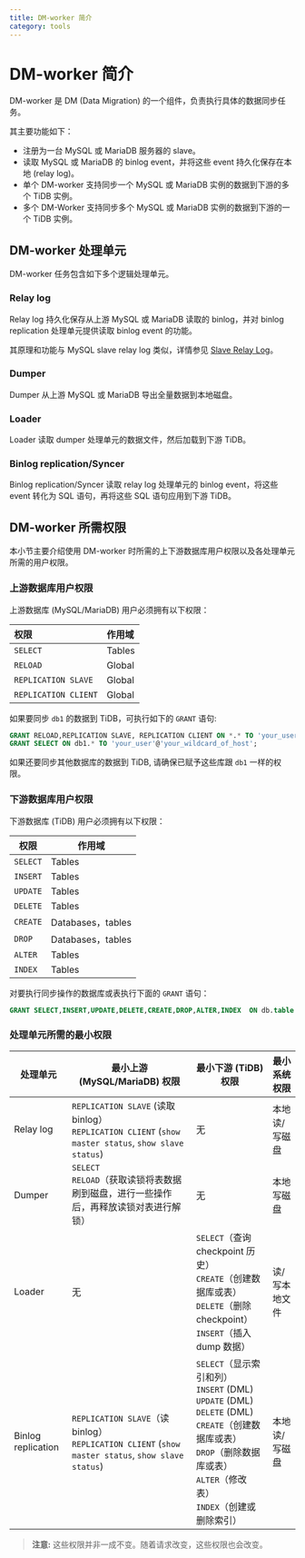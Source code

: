 ```yaml
---
title: DM-worker 简介
category: tools
---
```


# DM-worker 简介

DM-worker 是 DM (Data Migration) 的一个组件，负责执行具体的数据同步任务。

其主要功能如下：

- 注册为一台 MySQL 或 MariaDB 服务器的 slave。
- 读取 MySQL 或 MariaDB 的 binlog event，并将这些 event 持久化保存在本地 (relay log)。
- 单个 DM-worker 支持同步一个 MySQL 或 MariaDB 实例的数据到下游的多个 TiDB 实例。
- 多个 DM-Worker 支持同步多个 MySQL 或 MariaDB 实例的数据到下游的一个 TiDB 实例。

## DM-worker 处理单元

DM-worker 任务包含如下多个逻辑处理单元。

### Relay log

Relay log 持久化保存从上游 MySQL 或 MariaDB 读取的 binlog，并对 binlog replication 处理单元提供读取 binlog event 的功能。

其原理和功能与 MySQL slave relay log 类似，详情参见 [Slave Relay Log](https://dev.mysql.com/doc/refman/5.7/en/slave-logs-relaylog.html)。

### Dumper

Dumper 从上游 MySQL 或 MariaDB 导出全量数据到本地磁盘。

### Loader

Loader 读取 dumper 处理单元的数据文件，然后加载到下游 TiDB。

### Binlog replication/Syncer

Binlog replication/Syncer 读取 relay log 处理单元的 binlog event，将这些 event 转化为 SQL 语句，再将这些 SQL 语句应用到下游 TiDB。

## DM-worker 所需权限

本小节主要介绍使用 DM-worker 时所需的上下游数据库用户权限以及各处理单元所需的用户权限。

### 上游数据库用户权限

上游数据库 (MySQL/MariaDB) 用户必须拥有以下权限：

| 权限 | 作用域 |
|:----|:----|
| `SELECT` | Tables |
| `RELOAD` | Global |
| `REPLICATION SLAVE` | Global |
| `REPLICATION CLIENT` | Global |

如果要同步 `db1` 的数据到 TiDB，可执行如下的 `GRANT` 语句:

```sql
GRANT RELOAD,REPLICATION SLAVE, REPLICATION CLIENT ON *.* TO 'your_user'@'your_wildcard_of_host'
GRANT SELECT ON db1.* TO 'your_user'@'your_wildcard_of_host';
```

如果还要同步其他数据库的数据到 TiDB, 请确保已赋予这些库跟 `db1` 一样的权限。

### 下游数据库用户权限

下游数据库 (TiDB) 用户必须拥有以下权限：

| 权限 | 作用域 |
|----|----|
| `SELECT` | Tables |
| `INSERT` | Tables |
| `UPDATE`| Tables |
| `DELETE` | Tables |
| `CREATE` | Databases，tables |
| `DROP` | Databases，tables |
| `ALTER` | Tables |
| `INDEX` | Tables |

对要执行同步操作的数据库或表执行下面的 `GRANT` 语句：

```sql
GRANT SELECT,INSERT,UPDATE,DELETE,CREATE,DROP,ALTER,INDEX  ON db.table TO 'your_user'@'your_wildcard_of_host';
```

### 处理单元所需的最小权限

| 处理单元 | 最小上游 (MySQL/MariaDB) 权限 | 最小下游 (TiDB) 权限 | 最小系统权限 |
|----|--------------------|------------|----|
| Relay log | `REPLICATION SLAVE` (读取 binlog）<br>`REPLICATION CLIENT` (`show master status`, `show slave status`) | 无 | 本地读/写磁盘 |
| Dumper | `SELECT`<br>`RELOAD`（获取读锁将表数据刷到磁盘，进行一些操作后，再释放读锁对表进行解锁）| 无 | 本地写磁盘 |
| Loader | 无 | `SELECT`（查询 checkpoint 历史）<br>`CREATE`（创建数据库或表）<br>`DELETE`（删除 checkpoint）<br>`INSERT`（插入 dump 数据）| 读/写本地文件 |
| Binlog replication | `REPLICATION SLAVE`（读 binlog）<br>`REPLICATION CLIENT` (`show master status`, `show slave status`) | `SELECT`（显示索引和列）<br>`INSERT` (DML)<br>`UPDATE` (DML)<br>`DELETE` (DML)<br>`CREATE`（创建数据库或表）<br>`DROP`（删除数据库或表）<br>`ALTER`（修改表）<br>`INDEX`（创建或删除索引）| 本地读/写磁盘 |

> **注意:** 这些权限并非一成不变。随着请求改变，这些权限也会改变。

